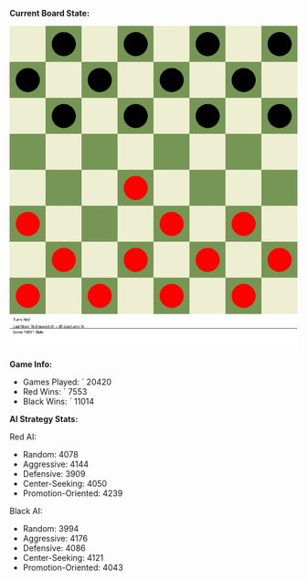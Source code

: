 
**Current Board State:**  
<!-- START_GIF -->
![Checkers Game](./checkers_game.gif)
<!-- END_GIF -->

**Game Info:**  
- Games Played: `<!-- GAMES_PLAYED --> 20420
- Red Wins: `<!-- RED_WINS --> 7553
- Black Wins: `<!-- BLACK_WINS --> 11014

<!-- AI_STATS -->
**AI Strategy Stats:**

Red AI:
- Random: 4078
- Aggressive: 4144
- Defensive: 3909
- Center-Seeking: 4050
- Promotion-Oriented: 4239

Black AI:
- Random: 3994
- Aggressive: 4176
- Defensive: 4086
- Center-Seeking: 4121
- Promotion-Oriented: 4043
